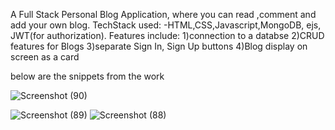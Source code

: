 A Full Stack Personal Blog Application, where you can read ,comment and add your own blog.
TechStack used:
  -HTML,CSS,Javascript,MongoDB, ejs, JWT(for authorization).
Features include:
1)connection to a databse
2)CRUD features for Blogs
3)separate Sign In, Sign Up buttons
4)Blog display on screen as a card

below are the snippets from the work

![Screenshot (90)](https://github.com/Nandini26-prog/coding_samurai_webinternship/assets/113116163/62524d8c-881d-41f9-9b1a-fe263ebacce7)

![Screenshot (89)](https://github.com/Nandini26-prog/coding_samurai_webinternship/assets/113116163/86011d6c-9cce-43b2-b4af-60d4974225ee)
![Screenshot (88)](https://github.com/Nandini26-prog/coding_samurai_webinternship/assets/113116163/750d5c55-8cfc-4fd5-914c-8f34fbf36920)

